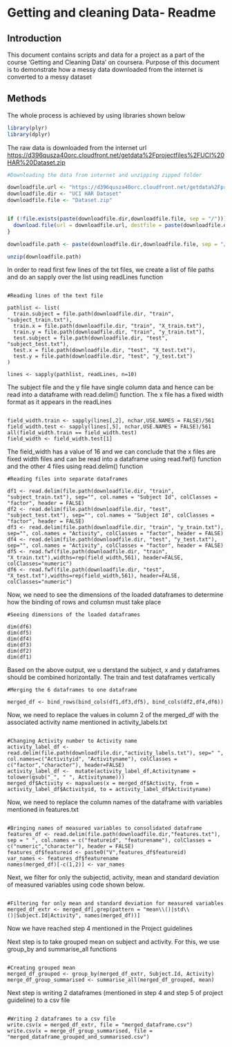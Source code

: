 Getting and cleaning Data- Readme
================

## Introduction

This document contains scripts and data for a project as a part of the
course ‘Getting and Cleaning Data’ on coursera. Purpose of this document
is to demonstrate how a messy data downloaded from the internet is
converted to a messy dataset

## Methods

The whole process is achieved by using libraries shown below

``` r
library(plyr)
library(dplyr)
```

The raw data is downloaded from the internet url
<https://d396qusza40orc.cloudfront.net/getdata%2Fprojectfiles%2FUCI%20HAR%20Dataset.zip>

``` r
#Downloading the data from internet and unzipping zipped folder

downloadfile.url <- "https://d396qusza40orc.cloudfront.net/getdata%2Fprojectfiles%2FUCI%20HAR%20Dataset.zip"
downloadfile.dir <- "UCI HAR Dataset"
downloadfile.file <- "Dataset.zip"


if (!file.exists(paste(downloadfile.dir,downloadfile.file, sep = "/"))) {
  download.file(url = downloadfile.url, destfile = paste(downloadfile.dir,downloadfile.file, sep = "/") )
}

downloadfile.path <- paste(downloadfile.dir,downloadfile.file, sep = "/")

unzip(downloadfile.path)
```

In order to read first few lines of the txt files, we create a list of
file paths and do an sapply over the list using readLines function

``` reading

#Reading lines of the text file

pathlist <- list(
  train.subject = file.path(downloadfile.dir, "train", "subject_train.txt"),
  train.x = file.path(downloadfile.dir, "train", "X_train.txt"),
  train.y = file.path(downloadfile.dir, "train", "y_train.txt"),
  test.subject = file.path(downloadfile.dir, "test", "subject_test.txt"),
  test.x = file.path(downloadfile.dir, "test", "X_test.txt"),
  test.y = file.path(downloadfile.dir, "test", "y_test.txt")
)

lines <- sapply(pathlist, readLines, n=10)
```

The subject file and the y file have single column data and hence can be
read into a dataframe with read.delim() function. The x file has a fixed
width format as it appears in the readLines

``` checking

field_width.train <- sapply(lines[,2], nchar,USE.NAMES = FALSE)/561
field_width.test <- sapply(lines[,5], nchar,USE.NAMES = FALSE)/561
all(field_width.train == field_width.test)
field_width <- field_width.test[1]
```

The field_width has a value of 16 and we can conclude that the x files
are fixed width files and can be read into a dataframe using read.fwf()
function and the other 4 files using read.delim() function

``` reading
#Reading files into separate dataframes

df1 <- read.delim(file.path(downloadfile.dir, "train", "subject_train.txt"), sep="", col.names = "Subject Id", colClasses = "factor", header = FALSE)
df2 <- read.delim(file.path(downloadfile.dir, "test", "subject_test.txt"), sep="", col.names = "Subject Id", colClasses = "factor", header = FALSE)
df3 <- read.delim(file.path(downloadfile.dir, "train", "y_train.txt"), sep="", col.names = "Activity", colClasses = "factor", header = FALSE)
df4 <- read.delim(file.path(downloadfile.dir, "test", "y_test.txt"), sep="", col.names = "Activity", colClasses = "factor", header = FALSE)
df5 <- read.fwf(file.path(downloadfile.dir, "train", "X_train.txt"),widths=rep(field_width,561), header=FALSE, colClasses="numeric")
df6 <- read.fwf(file.path(downloadfile.dir, "test", "X_test.txt"),widths=rep(field_width,561), header=FALSE, colClasses="numeric")
```

Now, we need to see the dimensions of the loaded dataframes to determine
how the binding of rows and columsn must take place

``` checking
#Seeing dimensions of the loaded dataframes

dim(df6)
dim(df5)
dim(df4)
dim(df3)
dim(df2)
dim(df1)
```

Based on the above output, we u derstand the subject, x and y dataframes
should be combined horizontally. The train and test dataframes
vertically

``` merging
#Merging the 6 dataframes to one dataframe

merged_df <- bind_rows(bind_cols(df1,df3,df5), bind_cols(df2,df4,df6))
```

Now, we need to replace the values in column 2 of the merged_df with the
associated activity name mentioned in activity_labels.txt

``` mapping

#Changing Activity number to Activity name
activity_label_df <- read.delim(file.path(downloadfile.dir,"activity_labels.txt"), sep=" ", col.names=c("Activityid", "Activityname"), colClasses = c("factor","character"), header=FALSE)
activity_label_df <-  mutate(activity_label_df,Activityname = tolower(gsub("_", " ", Activityname)))
merged_df$Activity <- mapvalues(x = merged_df$Activity, from = activity_label_df$Activityid, to = activity_label_df$Activityname)
```

Now, we need to replace the column names of the dataframe with variables
mentioned in features.txt

``` mapping

#Bringing names of measured variables to consolidated dataframe
features_df <- read.delim(file.path(downloadfile.dir,"features.txt"), sep = " ", col.names = c("featureid", "featurename"), colClasses = c("numeric","character"), header = FALSE)
features_df$featureid <- paste0("V",features_df$featureid)
var_names <- features_df$featurename
names(merged_df)[-c(1,2)] <- var_names
```

Next, we filter for only the subjectid, activity, mean and standard
deviation of measured variables using code shown below.

``` extracting

#Filtering for only mean and standard deviation for measured variables
merged_df_extr <- merged_df[,grep(pattern = "mean\\()|std\\()|Subject.Id|Activity", names(merged_df))]
```

Now we have reached step 4 mentioned in the Project guidelines

Next step is to take grouped mean on subject and activity. For this, we
use group_by and summarise_all functions

``` taking

#Creating grouped mean
merged_df_grouped <- group_by(merged_df_extr, Subject.Id, Activity)
merge_df_group_summarised <- summarise_all(merged_df_grouped, mean)
```

Next step is writing 2 dataframes (mentioned in step 4 and step 5 of
project guideline) to a csv file

``` writing

#Writing 2 dataframes to a csv file
write.csv(x = merged_df_extr, file = "merged_dataframe.csv")
write.csv(x = merge_df_group_summarised, file = "merged_dataframe_grouped_and_summarised.csv")
```
